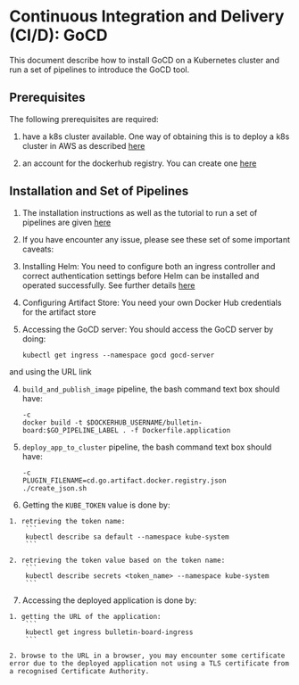 # Continuous Integration and Delivery (CI/D): GoCD

This document describe how to install GoCD on a Kubernetes cluster and run a set of pipelines to introduce the GoCD tool.

## Prerequisites

The following prerequisites are required:

1. have a k8s cluster available. One way of obtaining this is to deploy a k8s cluster in AWS as described [here](kops_deploy_k8s_cluster.md)

2. an account for the dockerhub registry. You can create one [here](https://hub.docker.com)

## Installation and Set of Pipelines

1. The installation instructions as well as the tutorial to run a set of pipelines are given [here](https://docs.gocd.org/current/gocd_on_kubernetes/)

2. If you have encounter any issue, please see these set of some important caveats:

  1. Installing Helm: You need to configure both an ingress controller and correct authentication settings before Helm can be installed and operated successfully. See further details [here](https://docs.gocd.org/current/gocd_on_kubernetes/gocd_helm_chart/configure_cluster.html#option-3-configure-kops)

  2. Configuring Artifact Store: You need your own Docker Hub credentials for the artifact store

  3. Accessing the GoCD server: You should access the GoCD server by doing:
      ```
      kubectl get ingress --namespace gocd gocd-server
      ```
  and using the URL link

  4. `build_and_publish_image` pipeline, the bash command text box should have:
     ```
     -c
     docker build -t $DOCKERHUB_USERNAME/bulletin-board:$GO_PIPELINE_LABEL . -f Dockerfile.application
     ```

  5. `deploy_app_to_cluster` pipeline, the bash command text box should have:
     ```
     -c
     PLUGIN_FILENAME=cd.go.artifact.docker.registry.json ./create_json.sh
     ```

  6. Getting the `KUBE_TOKEN` value is done by:

    1. retrieving the token name:
        ```
        kubectl describe sa default --namespace kube-system
        ```

    2. retrieving the token value based on the token name:
        ```
        kubectl describe secrets <token_name> --namespace kube-system
        ```  

  7. Accessing the deployed application is done by:

    1. getting the URL of the application:
        ```
        kubectl get ingress bulletin-board-ingress
        ```

    2. browse to the URL in a browser, you may encounter some certificate error due to the deployed application not using a TLS certificate from a recognised Certificate Authority.
